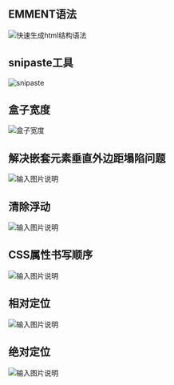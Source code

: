 ## EMMENT语法
![快速生成html结构语法](/imgs/2023-01-29/0Q6veYoON202wX4n.png)

## snipaste工具
![snipaste](/imgs/2023-02-07/kChDNtJduwd4bg4e.png)

## 盒子宽度
![盒子宽度  ](/imgs/2023-02-09/ahrAzHDZS1BFPcvJ.png)

## 解决嵌套元素垂直外边距塌陷问题
![输入图片说明](/imgs/2023-02-14/YgthyPLf8o5XWExd.png)

## 清除浮动
![输入图片说明](/imgs/2023-02-21/JwLQCrXQVigKtVZG.png)

## CSS属性书写顺序
![输入图片说明](/imgs/2023-02-22/Mf7uMfahRc6ZTVD2.png)

## 相对定位
![输入图片说明](/imgs/2023-02-22/XGTXjpkvqhih0Hsu.png)

## 绝对定位
![输入图片说明](/imgs/2023-02-22/SQueOBAUfyXcXkk2.png)
<!--stackedit_data:
eyJoaXN0b3J5IjpbNzMyMDU1MzI4LC0yNjM5Nzg5NjQsOTE3Mz
Q3NjgsNjM2OTY0NTIsLTIwNTM0NDQyMDIsMTc3MDQzNDYxMCwx
ODg0MTQ3NzU5LDgwMjUyNDMzNSwtMTY0MjA1NjU0NCwtMjA1MT
Y1NDIzMCwtNTY1OTE0NTM2LDEyODUyMTE3NTIsOTgxNzkxMjgs
MTI1OTUzNjc1XX0=
-->